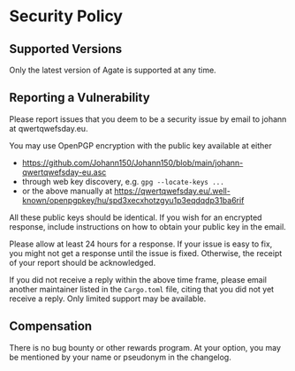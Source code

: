# Security Policy

## Supported Versions

Only the latest version of Agate is supported at any time.

## Reporting a Vulnerability

Please report issues that you deem to be a security issue by email to johann at qwertqwefsday.eu.

You may use OpenPGP encryption with the public key available at either
- <https://github.com/Johann150/Johann150/blob/main/johann-qwertqwefsday-eu.asc>
- through web key discovery, e.g. `gpg --locate-keys ...`
- or the above manually at <https://qwertqwefsday.eu/.well-known/openpgpkey/hu/spd3xecxhotzgyu1p3eqdqdp31ba6rif>

All these public keys should be identical. If you wish for an encrypted response, include instructions on how to obtain your public key in the email.

Please allow at least 24 hours for a response.
If your issue is easy to fix, you might not get a response until the issue is fixed.
Otherwise, the receipt of your report should be acknowledged.

If you did not receive a reply within the above time frame, please email another maintainer listed in the `Cargo.toml` file, citing that you did not yet receive a reply.
Only limited support may be available.

## Compensation

There is no bug bounty or other rewards program.
At your option, you may be mentioned by your name or pseudonym in the changelog.
